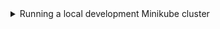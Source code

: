 <details>
<summary> Running a local development Minikube cluster </summary>

## Context
We can build our application into a Docker image and deploy it to a local
Minikube cluster for testing.

Note that our Dockerfile is setting `RAILS_ENV=production` as a default when
building our image for Minikube. Why? Because RAILS_ENV changes application 
behaviour and we want to simulate production as much as possible inside our 
cluster. With N pods of our application running inside our Minikube cluster,
a local Sqlite database per pod isn't going to cut it.

## Requirements
* Docker

## The tl;dr version
```
❯ bundle exec rake kubectl:install
❯ bundle exec rake minikube:install
❯ bundle exec rake minikube:start
❯ bundle exec rake app:seed_secret_key_base
❯ bundle exec rake app:apply
❯ bundle exec rake app:db_setup
```

```
❯ bundle exec rake app:deploy
```

## The longer version

#### Minikube setup
We install binaries into `~/.local/bin` so as to not require sudo permissions.
Subsequent Rake tasks assume binaries are in this location, so you may want
to add it to your `$PATH`.

```bash 
❯ bundle exec rake kubectl:install
❯ bundle exec rake minikube:install
```

#### Starting Minikube
```bash 
❯ bundle exec rake minikube:start
😄  minikube v1.27.0 on Debian bullseye/sid
🆕  Kubernetes 1.25.0 is now available. If you would like to upgrade, specify: --kubernetes-version=v1.25.0
✨  Using the docker driver based on existing profile
👍  Starting control plane node minikube in cluster minikube
🚜  Pulling base image ...
🏃  Updating the running docker "minikube" container ...
🐳  Preparing Kubernetes v1.22.3 on Docker 20.10.17 ...
🔎  Verifying Kubernetes components...
    ▪ Using image gcr.io/k8s-minikube/storage-provisioner:v5
🌟  Enabled addons: storage-provisioner, default-storageclass

❗  /home/josh/.local/bin/kubectl is version 1.25.2, which may have incompatibilites with Kubernetes 1.22.3.
    ▪ Want kubectl v1.22.3? Try 'minikube kubectl -- get pods -A'
🏄  Done! kubectl is now configured to use "minikube" cluster and "default" namespace by default
```

At this point we should be able to see all of the pods running in our cluster,
in the `kube-system` namespace.
```
❯ ~/.local/bin/kubectl get pods --all-namespaces
NAMESPACE     NAME                               READY   STATUS    RESTARTS        AGE
kube-system   coredns-78fcd69978-tplgx           1/1     Running   2 (6m23s ago)   1h7m
kube-system   etcd-minikube                      1/1     Running   3 (6m28s ago)   1h7m
kube-system   kube-apiserver-minikube            1/1     Running   2 (6m38s ago)   1h7m
kube-system   kube-controller-manager-minikube   1/1     Running   3 (6m28s ago)   1h7m
kube-system   kube-proxy-7xkts                   1/1     Running   3 (6m28s ago)   1h7m
kube-system   kube-scheduler-minikube            1/1     Running   3 (6m28s ago)   1h7m
kube-system   storage-provisioner                1/1     Running   4 (6m28s ago)   1h7m
```

#### Seeding Kubernetes secrets
Because our Dockerised app defaults to using `RAILS_ENV=production`, we need to
ensure the `SECRET_KEY_BASE` environment variable is set and passed to the app.
To do this we generate a secure string and store as a Kubernetes secret, that 
the application has access to:
```
❯ bundle exec rake app:seed_secret_key_base
secret/secret-key-base created
```

In reality k8s secrets are just base64 encoded strings, so in production, we'd
likely want to use something else e.g. [Hashicorp Vault](https://github.com/hashicorp/vault) or [Bitnami Sealed Secrets](https://github.com/bitnami-labs/sealed-secrets).


#### Applying our Kubernetes manifests
Next up is deploying our k8s manifests to the cluster to create our Service and
Deployment.
```
❯ bundle exec rake app:apply
Sending build context to Docker daemon  7.401MB
Step 1/28 : ARG RUBY_VERSION=2.7.1
Step 2/28 : ARG BASE_IMAGE=ruby:$RUBY_VERSION-alpine3.11
Step 3/28 : ARG RAILS_ENV=production
Step 4/28 : ARG NODE_ENV=production
Step 5/28 : FROM $BASE_IMAGE AS base
2.7.1-alpine3.11: Pulling from library/ruby
** SNIP **
Successfully built d6a25ad15d6c
Successfully tagged ops-heycamp-josh:latest
deployment.apps/ops-heycamp-josh created
service/ops-heycamp-josh created
deployment.apps/mysql created
service/mysql created
persistentvolumeclaim/mysql-pv-claim created
==> Service available at http://192.168.0.1:32029
```

This will build our application image within Minikube Docker context and apply
our manifests.

We can see the final line of output contains the endpoint we can reach our 
service on, in this case `http://192.168.0.1:32029`

If we look at the pods now deployed to our cluster:
```
❯ ~/.local/bin/kubectl get pods --all-namespaces
NAMESPACE     NAME                                READY   STATUS    RESTARTS        AGE
default       mysql-b94cb54c5-wdkqf               1/1     Running   0               3m28s
default       ops-heycamp-josh-55b94874db-57vwc   0/1     Running   3 (3m7s ago)    3m28s
default       ops-heycamp-josh-55b94874db-5ljzd   0/1     Running   3 (3m7s ago)    3m28s
default       ops-heycamp-josh-55b94874db-7j6zf   0/1     Running   3 (3m7s ago)    3m28s
default       ops-heycamp-josh-55b94874db-ck6qw   0/1     Running   3 (3m7s ago)    3m28s
default       ops-heycamp-josh-55b94874db-fd4wk   0/1     Running   3 (3m7s ago)    3m28s
default       ops-heycamp-josh-55b94874db-hlv5b   0/1     Running   3 (3m10s ago)   3m28s
default       ops-heycamp-josh-55b94874db-st5f7   0/1     Running   3 (3m6s ago)    3m28s
default       ops-heycamp-josh-55b94874db-wb8zt   0/1     Running   3 (3m7s ago)    3m28s
default       ops-heycamp-josh-55b94874db-xswmd   0/1     Running   3 (3m7s ago)    3m28s
default       ops-heycamp-josh-55b94874db-zgdpr   0/1     Running   3 (3m7s ago)    3m28s
kube-system   coredns-78fcd69978-tplgx            1/1     Running   2 (31m ago)     5h32m
kube-system   etcd-minikube                       1/1     Running   3 (31m ago)     1h32m
kube-system   kube-apiserver-minikube             1/1     Running   2 (31m ago)     1h32m
kube-system   kube-controller-manager-minikube    1/1     Running   3 (31m ago)     1h32m
kube-system   kube-proxy-7xkts                    1/1     Running   3 (31m ago)     1h32m
kube-system   kube-scheduler-minikube             1/1     Running   3 (31m ago)     1h32m
kube-system   storage-provisioner                 1/1     Running   4 (31m ago)     1h32m
```
We can see our application and db pods running. The application is running but
failing readiness checks, because we haven't created our DB yet, let's do that
now.


#### DB setup/migrations
```
❯ bundle exec rake app:db_setup
Created database 'ops-heycamp-josh_production'
D, [2022-09-29T13:48:59.975568 #31] DEBUG -- :    (0.2ms)  SET  @@SESSION.sql_mode = CONCAT(CONCAT(@@sql_mode, ',STRICT_ALL_TABLES'), ',NO_AUTO_VALUE_ON_ZERO'),  @@SESSION.sql_auto_is_null = 0, @@SESSION.wait_timeout = 2147483
-- create_table("microposts", {:force=>:cascade})
D, [2022-09-29T13:48:59.980900 #31] DEBUG -- :    (0.2ms)  SET  @@SESSION.sql_mode = CONCAT(CONCAT(@@sql_mode, ',STRICT_ALL_TABLES'), ',NO_AUTO_VALUE_ON_ZERO'),  @@SESSION.sql_auto_is_null = 0, @@SESSION.wait_timeout = 2147483
** SNIP**
D, [2022-09-29T13:49:09.892606 #31] DEBUG -- :    (2.3ms)  COMMIT
D, [2022-09-29T13:49:09.892763 #31] DEBUG -- :    (0.1ms)  BEGIN
D, [2022-09-29T13:49:09.893725 #31] DEBUG -- :   SQL (0.1ms)  INSERT INTO `relationships` (`follower_id`, `followed_id`, `created_at`, `updated_at`) VALUES (41, 1, '2022-09-29 13:49:09', '2022-09-29 13:49:09')
D, [2022-09-29T13:49:09.895993 #31] DEBUG -- :    (2.2ms)  COMMIT
```

Let's have another look at our running pods:
```
❯ ~/.local/bin/kubectl get pods --all-namespaces
NAMESPACE     NAME                                READY   STATUS    RESTARTS        AGE
default       mysql-b94cb54c5-wdkqf               1/1     Running   0               8m13s
default       ops-heycamp-josh-55b94874db-57vwc   1/1     Running   3 (7m52s ago)   8m13s
default       ops-heycamp-josh-55b94874db-5ljzd   1/1     Running   3 (7m52s ago)   8m13s
default       ops-heycamp-josh-55b94874db-7j6zf   1/1     Running   3 (7m52s ago)   8m13s
default       ops-heycamp-josh-55b94874db-ck6qw   1/1     Running   3 (7m52s ago)   8m13s
default       ops-heycamp-josh-55b94874db-fd4wk   1/1     Running   3 (7m52s ago)   8m13s
default       ops-heycamp-josh-55b94874db-hlv5b   1/1     Running   3 (7m55s ago)   8m13s
default       ops-heycamp-josh-55b94874db-st5f7   1/1     Running   3 (7m51s ago)   8m13s
default       ops-heycamp-josh-55b94874db-wb8zt   1/1     Running   3 (7m52s ago)   8m13s
default       ops-heycamp-josh-55b94874db-xswmd   1/1     Running   3 (7m52s ago)   8m13s
default       ops-heycamp-josh-55b94874db-zgdpr   1/1     Running   3 (7m52s ago)   8m13s
kube-system   coredns-78fcd69978-tplgx            1/1     Running   2 (36m ago)     1h37m
kube-system   etcd-minikube                       1/1     Running   3 (36m ago)     1h37m
kube-system   kube-apiserver-minikube             1/1     Running   2 (36m ago)     1h37m
kube-system   kube-controller-manager-minikube    1/1     Running   3 (36m ago)     1h37m
kube-system   kube-proxy-7xkts                    1/1     Running   3 (36m ago)     1h37m
kube-system   kube-scheduler-minikube             1/1     Running   3 (36m ago)     1h37m
kube-system   storage-provisioner                 1/1     Running   4 (36m ago)     1h37m
```
Great, the application is now in a ready state. We can now load up the app in a
browser at `http://192.168.0.1:32029` and we can confirm that health checks are
passing:
```
❯ curl http://192.168.0.1:32029/health/liveness
{"ok":true,"description":"Service is up and running"}

❯ curl http://192.168.0.1:32029/health/readiness
{"ok":true,"description":"Service and DB are up and running"}
```

#### Local develoment workflow
OK, so I now want to make some local changes and deploy those out to Minikube,
how can I do this?
```
❯ bundle exec rake app:deploy
Sending build context to Docker daemon  7.401MB
Step 1/28 : ARG RUBY_VERSION=2.7.1
Step 2/28 : ARG BASE_IMAGE=ruby:$RUBY_VERSION-alpine3.11
Step 3/28 : ARG RAILS_ENV=production
Step 4/28 : ARG NODE_ENV=production
Step 5/28 : FROM $BASE_IMAGE AS base
** SNIP **
Successfully built d6a25ad15d6c
Successfully tagged ops-heycamp-josh:latest
deployment.apps/ops-heycamp-josh patched
```

This will rebuild our image with local changes and deploy it to Minikube using
a rolling update strategy to ensure no downtime.

</details>
